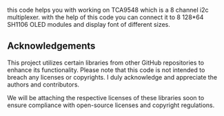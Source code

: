 this code helps you with working on TCA9548 which is a 8 channel i2c multiplexer.
with the help of this code you can connect it to 8 128*64 SH1106 OLED modules and display font of different sizes.


## Acknowledgements

This project utilizes certain libraries from other GitHub repositories to enhance its functionality. Please note that this code is not intended to breach any licenses or copyrights. I duly acknowledge and appreciate the authors and contributors.


We will be attaching the respective licenses of these libraries soon to ensure compliance with open-source licenses and copyright regulations.
